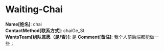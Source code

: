 # Waiting-Chai

**Name[姓名]**: chai  
**ContactMethod[联系方式]**: chaiGe_St  
**WantsTeam[组队意愿（是/否）]**: 是
**Comment[备注]**: 我个人前后端都能做一些；  
